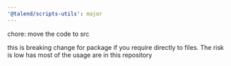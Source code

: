```yaml
---
'@talend/scripts-utils': major
---
```


chore: move the code to src

this is breaking change for package if you require directly to files. The risk is low has most of the usage are in this repository
